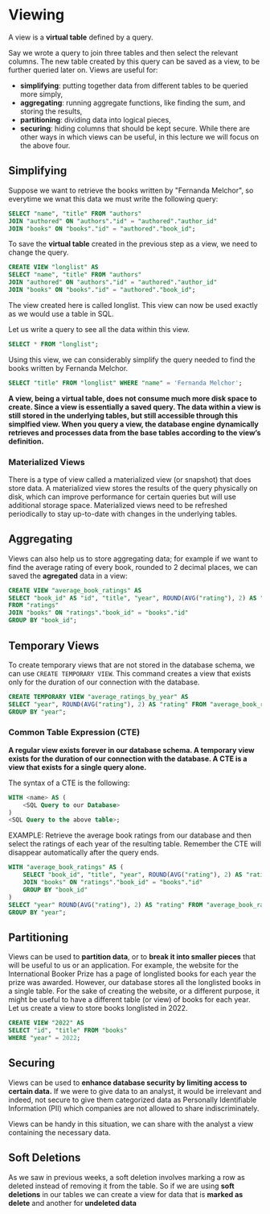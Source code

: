 # Viewing

A view is a **virtual table** defined by a query.

Say we wrote a query to join three tables and then select the relevant columns. The new table created by this query can be saved as a view, to be further queried later on. Views are useful for:

- **simplifying**: putting together data from different tables to be queried more simply,
- **aggregating**: running aggregate functions, like finding the sum, and storing the results,
- **partitioning**: dividing data into logical pieces,
- **securing**: hiding columns that should be kept secure. While there are other ways in which views can be useful, in this lecture we will focus on the above four.

## Simplifying

Suppose we want to retrieve the books written by "Fernanda Melchor", so everytime we wnat this data we must write the following query:

```sql
SELECT "name", "title" FROM "authors"
JOIN "authored" ON "authors"."id" = "authored"."author_id"
JOIN "books" ON "books"."id" = "authored"."book_id";
```

To save the **virtual table** created in the previous step as a view, we need to change the query.

```sql
CREATE VIEW "longlist" AS
SELECT "name", "title" FROM "authors"
JOIN "authored" ON "authors"."id" = "authored"."author_id"
JOIN "books" ON "books"."id" = "authored"."book_id";
```

The view created here is called longlist. This view can now be used exactly as we would use a table in SQL.

Let us write a query to see all the data within this view.

```sql
SELECT * FROM "longlist";
```

Using this view, we can considerably simplify the query needed to find the books written by Fernanda Melchor.

```sql
SELECT "title" FROM "longlist" WHERE "name" = 'Fernanda Melchor';
```

**A view, being a virtual table, does not consume much more disk space to create. Since a view is essentially a saved query. The data within a view is still stored in the underlying tables, but still accessible through this simplfied view. When you query a view, the database engine dynamically retrieves and processes data from the base tables according to the view’s definition.**

### Materialized Views 

There is a type of view called a materialized view (or snapshot) that does store data. A materialized view stores the results of the query physically on disk, which can improve performance for certain queries but will use additional storage space. Materialized views need to be refreshed periodically to stay up-to-date with changes in the underlying tables.

## Aggregating

Views can also help us to store aggregating data; for example if we want to find the average rating of every book, rounded to 2 decimal places, we can saved the **agregated** data in a view:

```sql
CREATE VIEW "average_book_ratings" AS
SELECT "book_id" AS "id", "title", "year", ROUND(AVG("rating"), 2) AS "rating" 
FROM "ratings"
JOIN "books" ON "ratings"."book_id" = "books"."id"
GROUP BY "book_id";
```

## Temporary Views

To create temporary views that are not stored in the database schema, we can use `CREATE TEMPORARY VIEW`. This command creates a view that exists only for the duration of our connection with the database.

```sql
CREATE TEMPORARY VIEW "average_ratings_by_year" AS
SELECT "year", ROUND(AVG("rating"), 2) AS "rating" FROM "average_book_ratings" 
GROUP BY "year";
```

### Common Table Expression (CTE)

**A regular view exists forever in our database schema. A temporary view exists for the duration of our connection with the database. A CTE is a view that exists for a single query alone.**

The syntax of a CTE is the following:

```sql
WITH <name> AS (
    <SQL Query to our Database>
)
<SQL Query to the above table>;
```

EXAMPLE: Retrieve the average book ratings from our database and then select the ratings of each year of the resulting table. Remember the CTE will disappear automatically after the query ends.
```sql
WITH "average_book_ratings" AS (
    SELECT "book_id", "title", "year", ROUND(AVG("rating"), 2) AS "rating" FROM "ratings"
    JOIN "books" ON "ratings"."book_id" = "books"."id"
    GROUP BY "book_id"
)
SELECT "year" ROUND(AVG("rating"), 2) AS "rating" FROM "average_book_ratings"
GROUP BY "year";
```

## Partitioning

Views can be used to **partition data**, or to __break it into smaller pieces__ that will be useful to us or an application. For example, the website for the International Booker Prize has a page of longlisted books for each year the prize was awarded. However, our database stores all the longlisted books in a single table. For the sake of creating the website, or a different purpose, it might be useful to have a different table (or view) of books for each year.
Let us create a view to store books longlisted in 2022.

```sql
CREATE VIEW "2022" AS
SELECT "id", "title" FROM "books"
WHERE "year" = 2022;
```

## Securing

Views can be used to **enhance database security by limiting access to certain data.** If we were to give data to an analyst, it would be irrelevant and indeed, not secure to give them categorized data as Personally Identifiable Information (PII) which companies are not allowed to share indiscriminately.

Views can be handy in this situation, we can share with the analyst a view containing the necessary data.

## Soft Deletions

As we saw in previous weeks, a soft deletion involves marking a row as deleted instead of removing it from the table. So if we are using **soft deletions** in our tables we can create a view for data that is **marked as delete** and another for **undeleted data**